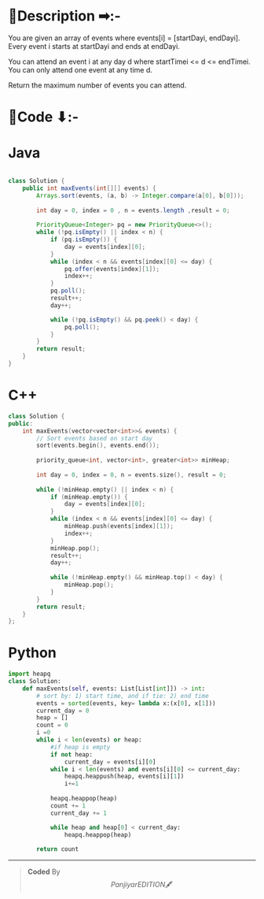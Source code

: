 # 📍Description ➡:-
<!-- Describe your first thoughts on how to solve this problem. -->
You are given an array of events where events[i] = [startDayi, endDayi]. Every event i starts at startDayi and ends at endDayi.

You can attend an event i at any day d where startTimei <= d <= endTimei. You can only attend one event at any time d.

Return the maximum number of events you can attend.


# 📝Code ⬇:-


# Java
```java []

class Solution {
    public int maxEvents(int[][] events) {
        Arrays.sort(events, (a, b) -> Integer.compare(a[0], b[0]));
        
        int day = 0, index = 0 , n = events.length ,result = 0;      
        
        PriorityQueue<Integer> pq = new PriorityQueue<>();
        while (!pq.isEmpty() || index < n) {
            if (pq.isEmpty()) {
                day = events[index][0];
            }
            while (index < n && events[index][0] <= day) {
                pq.offer(events[index][1]);
                index++;
            }
            pq.poll();
            result++; 
            day++;    

            while (!pq.isEmpty() && pq.peek() < day) {
                pq.poll();
            }
        }
        return result;
    }
}

```

# C++
``` cpp []
class Solution {
public:
    int maxEvents(vector<vector<int>>& events) {
        // Sort events based on start day
        sort(events.begin(), events.end());
        
        priority_queue<int, vector<int>, greater<int>> minHeap;
        
        int day = 0, index = 0, n = events.size(), result = 0;
        
        while (!minHeap.empty() || index < n) {
            if (minHeap.empty()) {
                day = events[index][0];
            }
            while (index < n && events[index][0] <= day) {
                minHeap.push(events[index][1]);
                index++;
            }
            minHeap.pop();
            result++;
            day++;
            
            while (!minHeap.empty() && minHeap.top() < day) {
                minHeap.pop();
            }
        }
        return result;
    }
};
```

# Python
``` python []
import heapq
class Solution:
    def maxEvents(self, events: List[List[int]]) -> int:
        # sort by: 1) start time, and if tie: 2) end time
        events = sorted(events, key= lambda x:(x[0], x[1]))
        current_day = 0
        heap = []
        count = 0
        i =0
        while i < len(events) or heap:
            #if heap is empty
            if not heap:
                current_day = events[i][0]
            while i < len(events) and events[i][0] <= current_day:
                heapq.heappush(heap, events[i][1])
                i+=1
            
            heapq.heappop(heap)
            count += 1
            current_day += 1

            while heap and heap[0] < current_day:
                heapq.heappop(heap)
        
        return count
```

---

>    **Coded** By $$Panjiyar EDITION 🖋  $$

               
